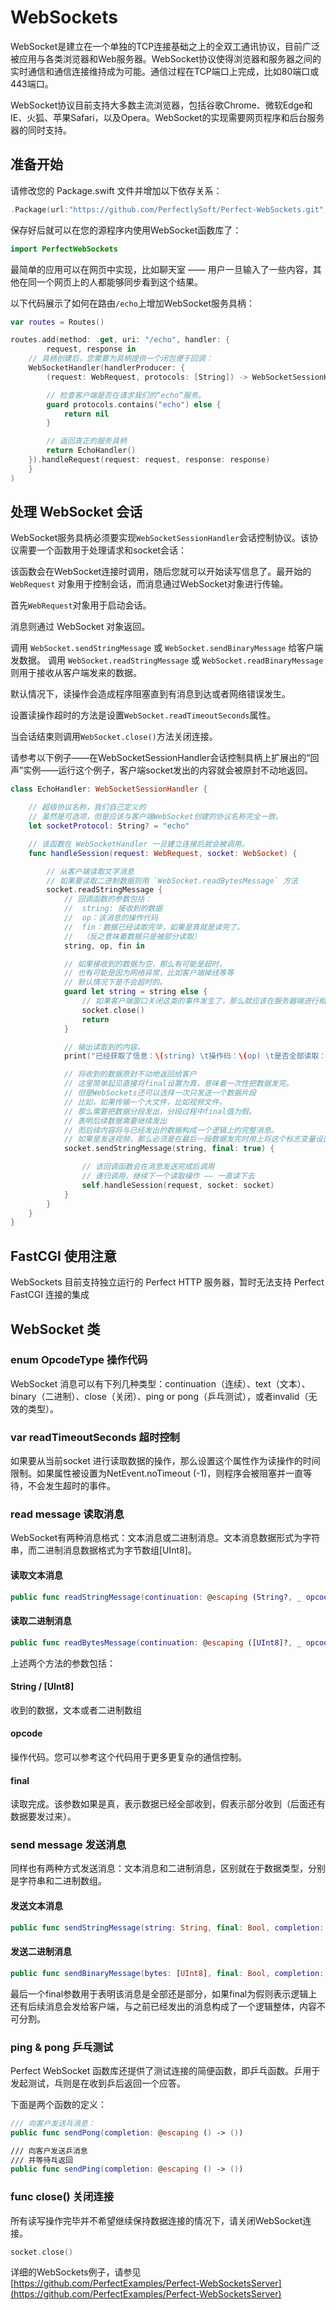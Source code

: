 # WebSockets

WebSocket是建立在一个单独的TCP连接基础之上的全双工通讯协议，目前广泛被应用与各类浏览器和Web服务器。WebSocket协议使得浏览器和服务器之间的实时通信和通信连接维持成为可能。通信过程在TCP端口上完成，比如80端口或443端口。

WebSocket协议目前支持大多数主流浏览器，包括谷歌Chrome、微软Edge和IE、火狐、苹果Safari，以及Opera。WebSocket的实现需要网页程序和后台服务器的同时支持。


## 准备开始

请修改您的 Package.swift 文件并增加以下依存关系：

``` swift
.Package(url:"https://github.com/PerfectlySoft/Perfect-WebSockets.git", majorVersion: 2, minor: 0)
```

保存好后就可以在您的源程序内使用WebSocket函数库了：

``` swift
import PerfectWebSockets
```

最简单的应用可以在网页中实现，比如聊天室 —— 用户一旦输入了一些内容，其他在同一个网页上的人都能够同步看到这个结果。

以下代码展示了如何在路由`/echo`上增加WebSocket服务具柄：

``` swift
var routes = Routes()

routes.add(method: .get, uri: "/echo", handler: {
		request, response in
    // 具柄创建后，您需要为具柄提供一个闭包便于回调：
    WebSocketHandler(handlerProducer: {
        (request: WebRequest, protocols: [String]) -> WebSocketSessionHandler? in

        // 检查客户端是否在请求我们的“echo“服务。
        guard protocols.contains("echo") else {
            return nil
        }

        // 返回真正的服务具柄
        return EchoHandler()
    }).handleRequest(request: request, response: response)
	}
)
```

## 处理 WebSocket 会话

WebSocket服务具柄必须要实现`WebSocketSessionHandler`会话控制协议。该协议需要一个函数用于处理请求和socket会话：

该函数会在WebSocket连接时调用，随后您就可以开始读写信息了。最开始的 `WebRequest` 对象用于控制会话，而消息通过WebSocket对象进行传输。

首先`WebRequest`对象用于启动会话。

消息则通过 WebSocket 对象返回。

调用 `WebSocket.sendStringMessage` 或 `WebSocket.sendBinaryMessage` 给客户端发数据。
调用 `WebSocket.readStringMessage` 或 `WebSocket.readBinaryMessage` 则用于接收从客户端发来的数据。

默认情况下，读操作会造成程序阻塞直到有消息到达或者网络错误发生。

设置读操作超时的方法是设置`WebSocket.readTimeoutSeconds`属性。

当会话结束则调用`WebSocket.close()`方法关闭连接。


请参考以下例子——在WebSocketSessionHandler会话控制具柄上扩展出的“回声”实例——运行这个例子，客户端socket发出的内容就会被原封不动地返回。

``` swift
class EchoHandler: WebSocketSessionHandler {

	// 超级协议名称，我们自己定义的
	// 虽然是可选项，但是应该与客户端WebSocket创建的协议名称完全一致。
	let socketProtocol: String? = "echo"

	// 该函数在 WebSocketHandler 一旦建立连接后就会被调用。
	func handleSession(request: WebRequest, socket: WebSocket) {

		// 从客户端读取文字消息
		// 如果要读取二进制数据则用 `WebSocket.readBytesMessage` 方法
		socket.readStringMessage {
			// 回调函数的参数包括：
			//	string: 接收到的数据
			//	op：该消息的操作代码
			//	fin：数据已经读取完毕，如果是真就是读完了。
			//  （反之意味着数据只是被部分读取）
			string, op, fin in

			// 如果接收到的数据为空，那么有可能是超时，
			// 也有可能是因为网络异常，比如客户端掉线等等
			// 默认情况下是不会超时的。
			guard let string = string else {
				// 如果客户端窗口关闭这类的事件发生了，那么就应该在服务器端进行相应的关闭操作。
				socket.close()
				return
			}

			// 输出读取到的内容。
			print("已经获取了信息：\(string) \t操作码：\(op) \t是否全部读取：\(fin)")

			// 将收到的数据原封不动地返回给客户
			// 这里简单起见直接将final设置为真，意味着一次性把数据发完。
			// 但是WebSockets还可以选择一次只发送一个数据片段
			// 比如，如果传输一个大文件，比如视频文件，
			// 那么需要把数据分段发出，分段过程中final值为假。
			// 表明后续数据需要继续发出
			// 而后续内容将与已经发出的数据构成一个逻辑上的完整消息。
			// 如果是发送视频，那么必须是在最后一段数据发完时用上将这个标志变量设置为真。
			socket.sendStringMessage(string, final: true) {

				// 该回调函数会在消息发送完成后调用
				// 递归调用，继续下一个读取操作 —— 一直读下去
				self.handleSession(request, socket: socket)
			}
		}
	}
}
```

## FastCGI 使用注意
WebSockets 目前支持独立运行的 Perfect HTTP 服务器，暂时无法支持 Perfect FastCGI 连接的集成

## WebSocket 类

### enum OpcodeType 操作代码
WebSocket 消息可以有下列几种类型：continuation（连续）、text（文本）、binary（二进制）、close（关闭）、ping or pong（乒乓测试），或者invalid（无效的类型）。

### var readTimeoutSeconds 超时控制
如果要从当前socket 进行读取数据的操作，那么设置这个属性作为读操作的时间限制。如果属性被设置为NetEvent.noTimeout (-1)，则程序会被阻塞并一直等待，不会发生超时的事件。

### read message 读取消息
WebSocket有两种消息格式：文本消息或二进制消息。文本消息数据形式为字符串，而二进制消息数据格式为字节数组[UInt8]。

#### 读取文本消息

``` swift
public func readStringMessage(continuation: @escaping (String?, _ opcode: OpcodeType, _ final: Bool) -> ())
```

#### 读取二进制消息

``` swift
public func readBytesMessage(continuation: @escaping ([UInt8]?, _ opcode: OpcodeType, _ final: Bool) -> ())
```

上述两个方法的参数包括：

#### String / [UInt8]
收到的数据，文本或者二进制数组

#### opcode
操作代码。您可以参考这个代码用于更多更复杂的通信控制。

#### final
读取完成。该参数如果是真，表示数据已经全部收到，假表示部分收到（后面还有数据要发过来）。

### send message 发送消息
同样也有两种方式发送消息：文本消息和二进制消息，区别就在于数据类型，分别是字符串和二进制数组。

#### 发送文本消息

``` swift
public func sendStringMessage(string: String, final: Bool, completion: @escaping () -> ())
```

#### 发送二进制消息

``` swift
public func sendBinaryMessage(bytes: [UInt8], final: Bool, completion: @escaping () -> ())
```

最后一个final参数用于表明该消息是全部还是部分，如果final为假则表示逻辑上还有后续消息会发给客户端，与之前已经发出的消息构成了一个逻辑整体，内容不可分割。

### ping & pong 乒乓测试

Perfect WebSocket 函数库还提供了测试连接的简便函数，即乒乓函数。乒用于发起测试，乓则是在收到乒后返回一个应答。

下面是两个函数的定义：

``` swift
/// 向客户发送乓消息：
public func sendPong(completion: @escaping () -> ())

/// 向客户发送乒消息
/// 并等待乓返回
public func sendPing(completion: @escaping () -> ())
```

### func close() 关闭连接
所有读写操作完毕并不希望继续保持数据连接的情况下，请关闭WebSocket连接。

``` swift
socket.close()
```

详细的WebSockets例子，请参见 [https://github.com/PerfectExamples/Perfect-WebSocketsServer](https://github.com/PerfectExamples/Perfect-WebSocketsServer)

